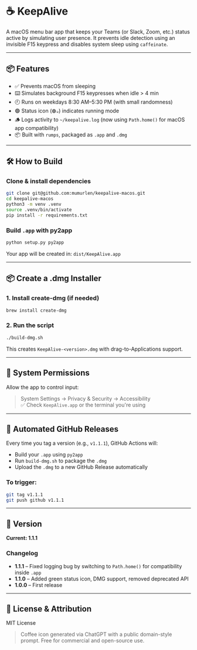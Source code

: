# ☕ KeepAlive

A macOS menu bar app that keeps your Teams (or Slack, Zoom, etc.) status active by simulating user presence. It prevents idle detection using an invisible F15 keypress and disables system sleep using `caffeinate`.

---

## 📦 Features

- ✅ Prevents macOS from sleeping
- ⌨️ Simulates background F15 keypresses when idle > 4 min
- 🕘 Runs on weekdays 8:30 AM–5:30 PM (with small randomness)
- 🟢 Status icon (`🟢☕`) indicates running mode
- 🪵 Logs activity to `~/keepalive.log` (now using `Path.home()` for macOS app compatibility)
- 📦 Built with `rumps`, packaged as `.app` and `.dmg`

---

## 🛠 How to Build

### Clone & install dependencies

```bash
git clone git@github.com:mumurlen/keepalive-macos.git
cd keepalive-macos
python3 -m venv .venv
source .venv/bin/activate
pip install -r requirements.txt
```

### Build `.app` with py2app

```bash
python setup.py py2app
```

Your app will be created in: `dist/KeepAlive.app`

---

## 📦 Create a .dmg Installer

### 1. Install create-dmg (if needed)

```bash
brew install create-dmg
```

### 2. Run the script

```bash
./build-dmg.sh
```

This creates `KeepAlive-<version>.dmg` with drag-to-Applications support.

---

## 🔐 System Permissions

Allow the app to control input:
> System Settings → Privacy & Security → Accessibility  
> ✅ Check `KeepAlive.app` or the terminal you're using

---

## 🚀 Automated GitHub Releases

Every time you tag a version (e.g., `v1.1.1`), GitHub Actions will:

- Build your `.app` using `py2app`
- Run `build-dmg.sh` to package the `.dmg`
- Upload the `.dmg` to a new GitHub Release automatically

### To trigger:

```bash
git tag v1.1.1
git push github v1.1.1
```

---

## 📄 Version

**Current: 1.1.1**

### Changelog

- **1.1.1** – Fixed logging bug by switching to `Path.home()` for compatibility inside `.app`
- **1.1.0** – Added green status icon, DMG support, removed deprecated API
- **1.0.0** – First release

---

## 🧾 License & Attribution

MIT License

> Coffee icon generated via ChatGPT with a public domain-style prompt. Free for commercial and open-source use.
